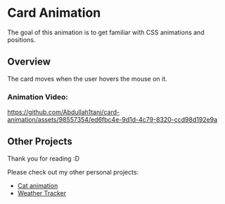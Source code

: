 # Card Animation
The goal of this animation is to get familiar with CSS animations and positions.

## Overview
The card moves when the user hovers the mouse on it. 

### Animation Video:
https://github.com/Abdullah1tani/card-animation/assets/98557354/ed6fbc4e-9d1d-4c79-8320-ccd98d192e9a


## Other Projects
Thank you for reading :D

Please check out my other personal projects:
- [Cat animation](https://github.com/Abdullah1tani/cat-animation)
- [Weather Tracker](https://github.com/Abdullah1tani/WeatherProject)
